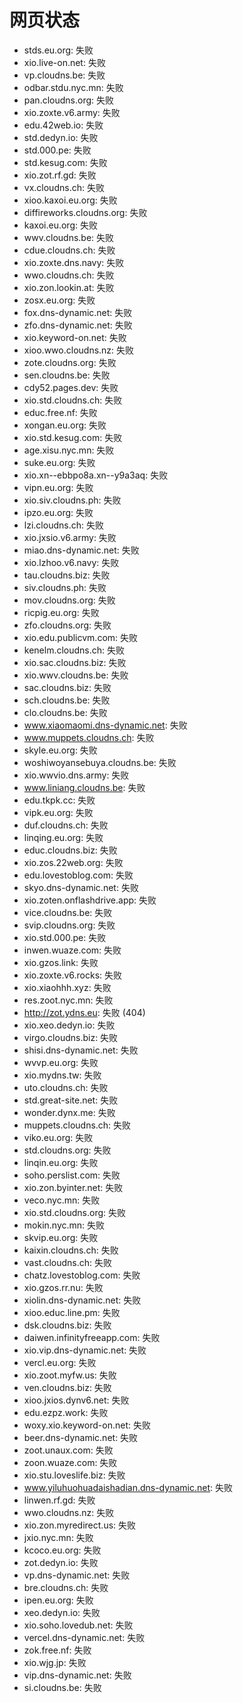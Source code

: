 # 网页状态
- stds.eu.org: 失败
- xio.live-on.net: 失败
- vp.cloudns.be: 失败
- odbar.stdu.nyc.mn: 失败
- pan.cloudns.org: 失败
- xio.zoxte.v6.army: 失败
- edu.42web.io: 失败
- std.dedyn.io: 失败
- std.000.pe: 失败
- std.kesug.com: 失败
- xio.zot.rf.gd: 失败
- vx.cloudns.ch: 失败
- xioo.kaxoi.eu.org: 失败
- diffireworks.cloudns.org: 失败
- kaxoi.eu.org: 失败
- wwv.cloudns.be: 失败
- cdue.cloudns.ch: 失败
- xio.zoxte.dns.navy: 失败
- wwo.cloudns.ch: 失败
- xio.zon.lookin.at: 失败
- zosx.eu.org: 失败
- fox.dns-dynamic.net: 失败
- zfo.dns-dynamic.net: 失败
- xio.keyword-on.net: 失败
- xioo.wwo.cloudns.nz: 失败
- zote.cloudns.org: 失败
- sen.cloudns.be: 失败
- cdy52.pages.dev: 失败
- xio.std.cloudns.ch: 失败
- educ.free.nf: 失败
- xongan.eu.org: 失败
- xio.std.kesug.com: 失败
- age.xisu.nyc.mn: 失败
- suke.eu.org: 失败
- xio.xn--ebbpo8a.xn--y9a3aq: 失败
- vipn.eu.org: 失败
- xio.siv.cloudns.ph: 失败
- ipzo.eu.org: 失败
- lzi.cloudns.ch: 失败
- xio.jxsio.v6.army: 失败
- miao.dns-dynamic.net: 失败
- xio.lzhoo.v6.navy: 失败
- tau.cloudns.biz: 失败
- siv.cloudns.ph: 失败
- mov.cloudns.org: 失败
- ricpig.eu.org: 失败
- zfo.cloudns.org: 失败
- xio.edu.publicvm.com: 失败
- kenelm.cloudns.ch: 失败
- xio.sac.cloudns.biz: 失败
- xio.wwv.cloudns.be: 失败
- sac.cloudns.biz: 失败
- sch.cloudns.be: 失败
- clo.cloudns.be: 失败
- www.xiaomaomi.dns-dynamic.net: 失败
- www.muppets.cloudns.ch: 失败
- skyle.eu.org: 失败
- woshiwoyansebuya.cloudns.be: 失败
- xio.wwvio.dns.army: 失败
- www.liniang.cloudns.be: 失败
- edu.tkpk.cc: 失败
- vipk.eu.org: 失败
- duf.cloudns.ch: 失败
- linqing.eu.org: 失败
- educ.cloudns.biz: 失败
- xio.zos.22web.org: 失败
- edu.lovestoblog.com: 失败
- skyo.dns-dynamic.net: 失败
- xio.zoten.onflashdrive.app: 失败
- vice.cloudns.be: 失败
- svip.cloudns.org: 失败
- xio.std.000.pe: 失败
- inwen.wuaze.com: 失败
- xio.gzos.link: 失败
- xio.zoxte.v6.rocks: 失败
- xio.xiaohhh.xyz: 失败
- res.zoot.nyc.mn: 失败
- http://zot.ydns.eu: 失败 (404)
- xio.xeo.dedyn.io: 失败
- virgo.cloudns.biz: 失败
- shisi.dns-dynamic.net: 失败
- wvvp.eu.org: 失败
- xio.mydns.tw: 失败
- uto.cloudns.ch: 失败
- std.great-site.net: 失败
- wonder.dynx.me: 失败
- muppets.cloudns.ch: 失败
- viko.eu.org: 失败
- std.cloudns.org: 失败
- linqin.eu.org: 失败
- soho.perslist.com: 失败
- xio.zon.byinter.net: 失败
- veco.nyc.mn: 失败
- xio.std.cloudns.org: 失败
- mokin.nyc.mn: 失败
- skvip.eu.org: 失败
- kaixin.cloudns.ch: 失败
- vast.cloudns.ch: 失败
- chatz.lovestoblog.com: 失败
- xio.gzos.rr.nu: 失败
- xiolin.dns-dynamic.net: 失败
- xioo.educ.line.pm: 失败
- dsk.cloudns.biz: 失败
- daiwen.infinityfreeapp.com: 失败
- xio.vip.dns-dynamic.net: 失败
- vercl.eu.org: 失败
- xio.zoot.myfw.us: 失败
- ven.cloudns.biz: 失败
- xioo.jxios.dynv6.net: 失败
- edu.ezpz.work: 失败
- woxy.xio.keyword-on.net: 失败
- beer.dns-dynamic.net: 失败
- zoot.unaux.com: 失败
- zoon.wuaze.com: 失败
- xio.stu.loveslife.biz: 失败
- www.yiluhuohuadaishadian.dns-dynamic.net: 失败
- linwen.rf.gd: 失败
- wwo.cloudns.nz: 失败
- xio.zon.myredirect.us: 失败
- jxio.nyc.mn: 失败
- kcoco.eu.org: 失败
- zot.dedyn.io: 失败
- vp.dns-dynamic.net: 失败
- bre.cloudns.ch: 失败
- ipen.eu.org: 失败
- xeo.dedyn.io: 失败
- xio.soho.lovedub.net: 失败
- vercel.dns-dynamic.net: 失败
- zok.free.nf: 失败
- xio.wjg.jp: 失败
- vip.dns-dynamic.net: 失败
- si.cloudns.be: 失败
